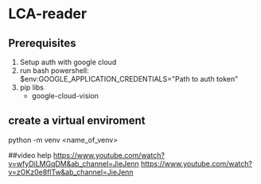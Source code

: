 # LCA-reader

## Prerequisites
1.  Setup auth with google cloud
2.  run bash powershell: $env:GOOGLE_APPLICATION_CREDENTIALS="Path to auth token"
3.  pip libs
    - google-cloud-vision

## create a virtual enviroment
python -m venv <name_of_venv>

##video help
https://www.youtube.com/watch?v=wfyDiLMGqDM&ab_channel=JieJenn
https://www.youtube.com/watch?v=zOKz0e8flTw&ab_channel=JieJenn

